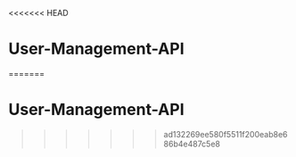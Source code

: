 <<<<<<< HEAD
# User-Management-API
=======
# User-Management-API
>>>>>>> ad132269ee580f5511f200eab8e686b4e487c5e8
